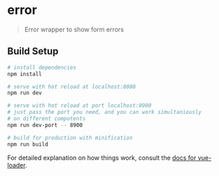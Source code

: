 # error

> Error wrapper to show form errors

## Build Setup

``` bash
# install dependencies
npm install

# serve with hot reload at localhost:8080
npm run dev

# serve with hot reload at port localhost:8900
# just pass the port you need, and you can work simultaniously
# on different compotents
npm run dev-port -- 8900

# build for production with minification
npm run build
```

For detailed explanation on how things work, consult the [docs for vue-loader](http://vuejs.github.io/vue-loader).
